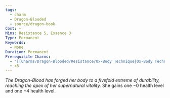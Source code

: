 ```yaml
---
tags:
  - charm
  - Dragon-Blooded
  - source/dragon-book
Cost: —
Mins: Resistance 5, Essence 3
Type: Permanent
Keywords:
  - None
Duration: Permanent
Prerequisite Charms:
  - "[[Charms/Dragon-Blooded/Resistance/Ox-Body Technique|Ox-Body Technique]]"
  - x5
---
```

*The Dragon-Blood has forged her body to a fivefold extreme of durability, reaching the apex of her supernatural vitality.*
She gains one −0 health level and one −4 health level.